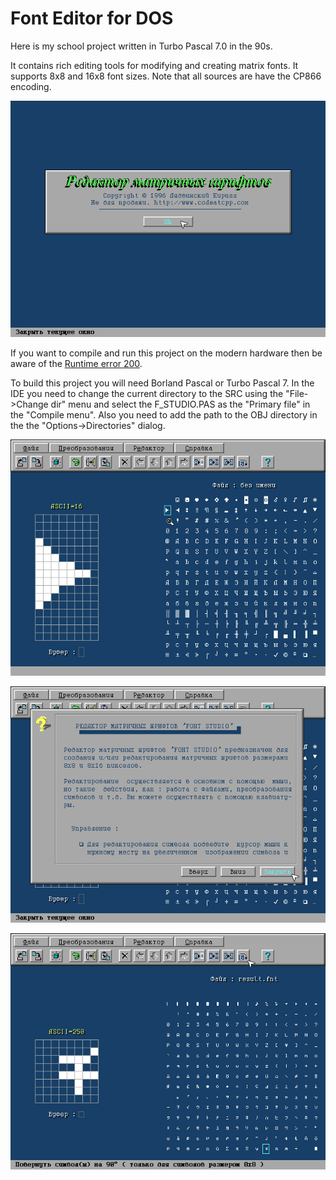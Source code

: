# Font Editor for DOS

Here is my school project written in Turbo Pascal 7.0 in the 90s.

It contains rich editing tools for modifying and creating matrix fonts. It supports 8x8 and 16x8 font sizes. Note that all sources are have the CP866 encoding.

![About screen](FE1.PNG "About screen")

If you want to compile and run this project on the modern hardware then be aware of the [Runtime error 200](https://en.wikipedia.org/wiki/Runtime_error_200).

To build this project you will need Borland Pascal or Turbo Pascal 7. In the IDE you need to change the current directory to the SRC using the "File->Change dir" menu and select the F_STUDIO.PAS as the "Primary file" in the "Compile menu". Also you need to add the path to the OBJ directory in the the "Options->Directories" dialog.

![Editing 16x8 font](FE2.PNG "Editing 16x8 font")

![Context help](FE3.PNG "Context help")

![Editing 8x8 font](FE4.PNG "Editing 8x8 font")